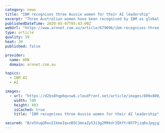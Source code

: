 ```yaml
---
category: news
title: "IBM recognises three Aussie women for their AI leadership"
excerpt: "Three Australian women have been recognised by IBM as global leaders in shaping the future of artificial intelligence (AI)."
publishedDateTime: 2020-05-07T05:43:00Z
webUrl: "https://www.arnnet.com.au/article/679096/ibm-recognises-three-aussie-women-their-ai-leadership/"
type: article
quality: 39
heat: 39
published: false

provider:
  name: ARN
  domain: arnnet.com.au

topics:
  - IBM AI
  - AI

images:
  - url: "https://d2bs8hqp6qvsw6.cloudfront.net/article/images/800x800/dimg/ibm_watson_1.jpg"
    width: 740
    height: 493
    isCached: true
    title: "IBM recognises three Aussie women for their AI leadership"

secured: "B/o5VugGRouIIkmeIqvnB5C3mnaZyS3i3g2M9kdr2EKftr05TPjiq0sJpgjg3jU9TuFgxw5wW5b4JHK2+BsMdHGKobPbAc0NU3VVyPgpH6BwSsfv80WnBrhysNTG+UbqpXx840CkCkfVKiHAPXUNUeevg6ke7blhDRpXHVjb4Ji045Aq6k2u9G2x1q0bEYXqqLXlK9ffymlUROkml1LePNLf7gJ57GCd1bGhy/xm2fryc0/0bkbOsa/TtN2TygHfhj4gFtPLrLoLOZ9cmARn6K8q3rJndMr3Y8ACZ3t4myiPxAbRaz00jPiY11DdMvfglrkO8BoLJdUm7whQf+Lqi7+F4t2ZY0oYdDxRlEWUhLzkwIrdc/viiMukFH/xWlmo1adENUDjzZXRJ4/l2eTi2GUReg8LHDSKMp+ni1Xci56fkz40Eh7fOCgIQelRSJGrJpNVa7OOJWfzyIT+PnWRmcHLP9hs2Cb8UuhVAReMl54=;UY78ve4UGgPs4Srzng2elg=="
---
```


